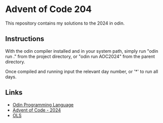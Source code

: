 # Advent of Code 204
This repository contains my solutions to the 2024 in odin.

## Instructions
With the odin compiler installed and in your system path, simply run "odin run ." from the project directory, or "odin run AOC2024" from the parent directory.

Once compiled and running input the relevant day number, or '*' to run all days.

## Links
- [Odin Programming Language](https://odin-lang.org/)
- [Advent of Code - 2024](https://adventofcode.com/2024/)
- [OLS](https://github.com/DanielGavin/ols)
